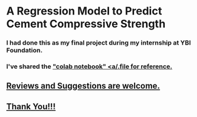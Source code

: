 # A Regression Model to Predict Cement Compressive Strength
### I had done this as my final project during my internship at YBI Foundation.
### I've shared the <a href='https://colab.research.google.com/drive/1SdkZ9Jk3e5d482kXh_Rema3bkU8eIkr_#scrollTo=ZzT-M5_jnJOJ'>"colab notebook" <a/.file for reference.
## Reviews and Suggestions are welcome.
## Thank You!!!
